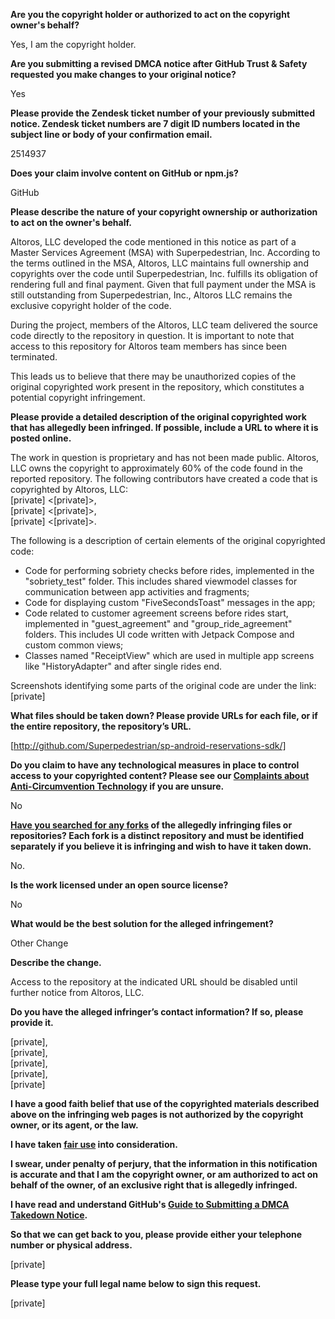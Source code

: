 **Are you the copyright holder or authorized to act on the copyright owner's behalf?**

Yes, I am the copyright holder.

**Are you submitting a revised DMCA notice after GitHub Trust & Safety requested you make changes to your original notice?**

Yes

**Please provide the Zendesk ticket number of your previously submitted notice. Zendesk ticket numbers are 7 digit ID numbers located in the subject line or body of your confirmation email.**

2514937

**Does your claim involve content on GitHub or npm.js?**

GitHub

**Please describe the nature of your copyright ownership or authorization to act on the owner's behalf.**

Altoros, LLC developed the code mentioned in this notice as part of a Master Services Agreement (MSA) with Superpedestrian, Inc.
According to the terms outlined in the MSA, Altoros, LLC maintains full ownership and copyrights over the code until Superpedestrian, Inc. fulfills its obligation of rendering full and final payment. Given that full payment under the MSA is still outstanding from Superpedestrian, Inc., Altoros LLC remains the exclusive copyright holder of the code.

During the project, members of the Altoros, LLC team delivered the source code directly to the repository in question. It is important to note that access to this repository for Altoros team members has since been terminated.

This leads us to believe that there may be unauthorized copies of the original copyrighted work present in the repository, which constitutes a potential copyright infringement.

**Please provide a detailed description of the original copyrighted work that has allegedly been infringed. If possible, include a URL to where it is posted online.**

The work in question is proprietary and has not been made public. Altoros, LLC owns the copyright to approximately 60% of the code found in the reported repository. The following contributors have created a code that is copyrighted by Altoros, LLC:  
[private] <[private]>,  
[private] <[private]>,  
[private] <[private]>.  

The following is a description of certain elements of the original copyrighted code:
- Code for performing sobriety checks before rides, implemented in the "sobriety_test" folder. This includes shared viewmodel classes for communication between app activities and fragments;
- Code for displaying custom "FiveSecondsToast" messages in the app;
- Code related to customer agreement screens before rides start, implemented in "guest_agreement" and "group_ride_agreement" folders. This includes UI code written with Jetpack Compose and custom common views;
- Classes named "ReceiptView" which are used in multiple app screens like "HistoryAdapter" and after single rides end.

Screenshots identifying some parts of the original code are under the link:  
[private]

**What files should be taken down? Please provide URLs for each file, or if the entire repository, the repository’s URL.**

[http://github.com/Superpedestrian/sp-android-reservations-sdk/]

**Do you claim to have any technological measures in place to control access to your copyrighted content? Please see our <a href="https://docs.github.com/articles/guide-to-submitting-a-dmca-takedown-notice#complaints-about-anti-circumvention-technology">Complaints about Anti-Circumvention Technology</a> if you are unsure.**

No

**<a href="https://docs.github.com/articles/dmca-takedown-policy#b-what-about-forks-or-whats-a-fork">Have you searched for any forks</a> of the allegedly infringing files or repositories? Each fork is a distinct repository and must be identified separately if you believe it is infringing and wish to have it taken down.**

No.

**Is the work licensed under an open source license?**

No

**What would be the best solution for the alleged infringement?**

Other Change

**Describe the change.**

Access to the repository at the indicated URL should be disabled until further notice from Altoros, LLC.

**Do you have the alleged infringer’s contact information? If so, please provide it.**

[private],  
[private],  
[private],  
[private],  
[private]  

**I have a good faith belief that use of the copyrighted materials described above on the infringing web pages is not authorized by the copyright owner, or its agent, or the law.**

**I have taken <a href="https://www.lumendatabase.org/topics/22">fair use</a> into consideration.**

**I swear, under penalty of perjury, that the information in this notification is accurate and that I am the copyright owner, or am authorized to act on behalf of the owner, of an exclusive right that is allegedly infringed.**

**I have read and understand GitHub's <a href="https://docs.github.com/articles/guide-to-submitting-a-dmca-takedown-notice/">Guide to Submitting a DMCA Takedown Notice</a>.**

**So that we can get back to you, please provide either your telephone number or physical address.**

[private]

**Please type your full legal name below to sign this request.**

[private]
